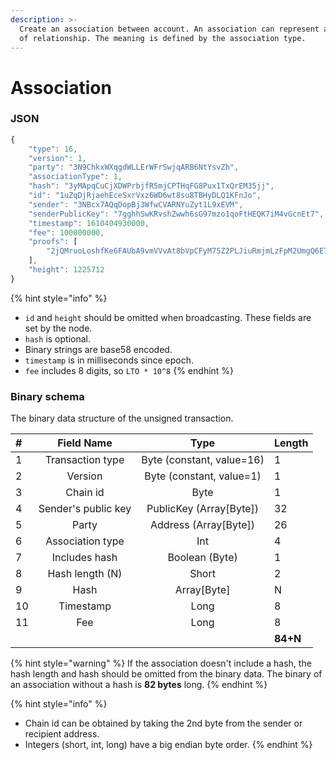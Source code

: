 ```yaml
---
description: >-
  Create an association between account. An association can represent any kind
  of relationship. The meaning is defined by the association type.
---
```


# Association

### JSON

```javascript
{
    "type": 16,
    "version": 1,
    "party": "3N9ChkxWXqgdWLLErWFrSwjqARB6NtYsvZh",
    "associationType": 1,
    "hash": "3yMApqCuCjXDWPrbjfR5mjCPTHqFG8Pux1TxQrEM35jj",
    "id": "1uZqDjRjaehEceSxrVxz6WD6wt8su8TBHyDLQ1KFnJo",
    "sender": "3NBcx7AQqDopBj3WfwCVARNYuZyt1L9xEVM",
    "senderPublicKey": "7gghhSwKRvshZwwh6sG97mzo1qoFtHEQK7iM4vGcnEt7",
    "timestamp": 1610404930000,
    "fee": 100000000,
    "proofs": [
        "2jQMruoLoshfKe6FAUbA9vmVVvAt8bVpCFyM75Z2PLJiuRmjmLzFpM2UmgQ6E73qn46AVQprQJPBhQe92S7iSXbZ"
    ],
    "height": 1225712
}
```

{% hint style="info" %}
* `id` and `height` should be omitted when broadcasting. These fields are set by the node.
* `hash` is optional.
* Binary strings are base58 encoded.
* `timestamp` is in milliseconds since epoch.
* `fee` includes 8 digits, so `LTO * 10^8`
{% endhint %}

### Binary schema

The binary data structure of the unsigned transaction.

| \# | Field Name | Type | Length |
| :--- | :---: | :---: | :--- |
| 1 | Transaction type | Byte \(constant, value=16\) | 1 |
| 2 | Version | Byte \(constant, value=1\) | 1 |
| 3 | Chain id | Byte | 1 |
| 4 | Sender's public key | PublicKey \(Array\[Byte\]\) | 32 |
| 5 | Party | Address \(Array\[Byte\]\) | 26 |
| 6 | Association type | Int | 4 |
| 7 | Includes hash | Boolean \(Byte\) | 1 |
| 8 | Hash length \(N\) | Short | 2 |
| 9 | Hash | Array\[Byte\] | N |
| 10 | Timestamp | Long | 8 |
| 11 | Fee | Long | 8 |
|  |  |  | **84+N** |

{% hint style="warning" %}
If the association doesn't include a hash, the hash length and hash should be omitted from the binary data. The binary of an association without a hash is **82 bytes** long.
{% endhint %}

{% hint style="info" %}
* Chain id can be obtained by taking the 2nd byte from the sender or recipient address.
* Integers \(short, int, long\) have a big endian byte order.
{% endhint %}


